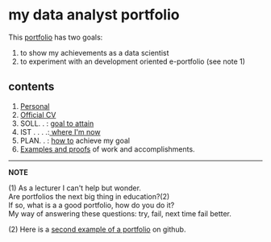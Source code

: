 my data analyst portfolio
=========================

This [portfolio](http://en.wikipedia.org/wiki/Electronic_portfolio#E-portfolios_in_Education) has two goals:

1. to show my achievements as a data scientist
2. to experiment with an development oriented e-portfolio (see note 1)

## contents

1) [Personal](./md/100_personal.md)    
2) [Official CV](./md/200_cv.md)  
3) SOLL. . : [goal to attain](./md/400_ambition.md)    
4) IST . . . .:[ where I'm now](./md/500_where_I_am_now.md)  
5) PLAN. . : [how to](./md/600_plan.md) achieve my goal  
6) [Examples and proofs](./md/700_proofs.md) of work and accomplishments.   

----------
**NOTE**

(1) As a lecturer I can't help but wonder.  
Are portfolios the next big thing in education?(2)   
If so, what is a a good portfolio, how do you do it?  
My way of answering these questions: try, fail, next time fail better.

(2) Here is a [second example of a portfolio](https://github.com/JorisSchut/MOOC-portfolio) on github.